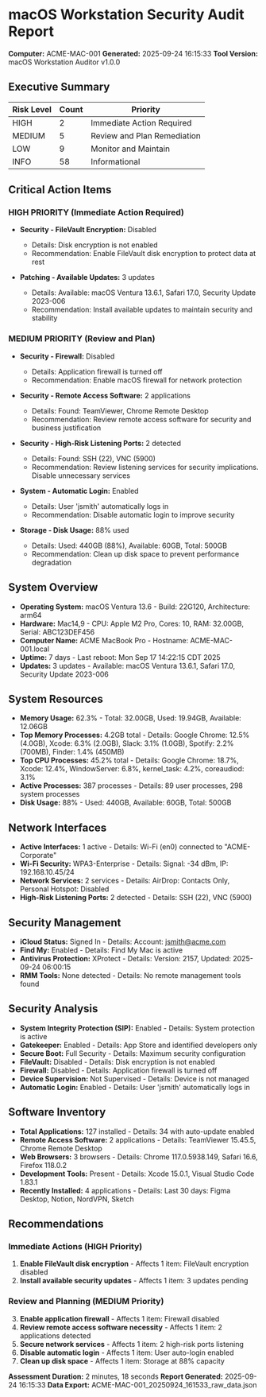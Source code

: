 # macOS Workstation Security Audit Report

**Computer:** ACME-MAC-001
**Generated:** 2025-09-24 16:15:33
**Tool Version:** macOS Workstation Auditor v1.0.0

## Executive Summary

| Risk Level | Count | Priority |
|------------|-------|----------|
| HIGH | 2 | Immediate Action Required |
| MEDIUM | 5 | Review and Plan Remediation |
| LOW | 9 | Monitor and Maintain |
| INFO | 58 | Informational |

## Critical Action Items

### HIGH PRIORITY (Immediate Action Required)

- **Security - FileVault Encryption:** Disabled
  - Details: Disk encryption is not enabled
  - Recommendation: Enable FileVault disk encryption to protect data at rest

- **Patching - Available Updates:** 3 updates
  - Details: Available: macOS Ventura 13.6.1, Safari 17.0, Security Update 2023-006
  - Recommendation: Install available updates to maintain security and stability

### MEDIUM PRIORITY (Review and Plan)

- **Security - Firewall:** Disabled
  - Details: Application firewall is turned off
  - Recommendation: Enable macOS firewall for network protection

- **Security - Remote Access Software:** 2 applications
  - Details: Found: TeamViewer, Chrome Remote Desktop
  - Recommendation: Review remote access software for security and business justification

- **Security - High-Risk Listening Ports:** 2 detected
  - Details: Found: SSH (22), VNC (5900)
  - Recommendation: Review listening services for security implications. Disable unnecessary services

- **System - Automatic Login:** Enabled
  - Details: User 'jsmith' automatically logs in
  - Recommendation: Disable automatic login to improve security

- **Storage - Disk Usage:** 88% used
  - Details: Used: 440GB (88%), Available: 60GB, Total: 500GB
  - Recommendation: Clean up disk space to prevent performance degradation

## System Overview

- **Operating System:** macOS Ventura 13.6 - Build: 22G120, Architecture: arm64
- **Hardware:** Mac14,9 - CPU: Apple M2 Pro, Cores: 10, RAM: 32.00GB, Serial: ABC123DEF456
- **Computer Name:** ACME MacBook Pro - Hostname: ACME-MAC-001.local
- **Uptime:** 7 days - Last reboot: Mon Sep 17 14:22:15 CDT 2025
- **Updates:** 3 updates - Available: macOS Ventura 13.6.1, Safari 17.0, Security Update 2023-006

## System Resources

- **Memory Usage:** 62.3% - Total: 32.00GB, Used: 19.94GB, Available: 12.06GB
- **Top Memory Processes:** 4.2GB total - Details: Google Chrome: 12.5% (4.0GB), Xcode: 6.3% (2.0GB), Slack: 3.1% (1.0GB), Spotify: 2.2% (700MB), Finder: 1.4% (450MB)
- **Top CPU Processes:** 45.2% total - Details: Google Chrome: 18.7%, Xcode: 12.4%, WindowServer: 6.8%, kernel_task: 4.2%, coreaudiod: 3.1%
- **Active Processes:** 387 processes - Details: 89 user processes, 298 system processes
- **Disk Usage:** 88% - Used: 440GB, Available: 60GB, Total: 500GB

## Network Interfaces

- **Active Interfaces:** 1 active - Details: Wi-Fi (en0) connected to "ACME-Corporate"
- **Wi-Fi Security:** WPA3-Enterprise - Details: Signal: -34 dBm, IP: 192.168.10.45/24
- **Network Services:** 2 services - Details: AirDrop: Contacts Only, Personal Hotspot: Disabled
- **High-Risk Listening Ports:** 2 detected - Details: SSH (22), VNC (5900)

## Security Management

- **iCloud Status:** Signed In - Details: Account: jsmith@acme.com
- **Find My:** Enabled - Details: Find My Mac is active
- **Antivirus Protection:** XProtect - Details: Version: 2157, Updated: 2025-09-24 06:00:15
- **RMM Tools:** None detected - Details: No remote management tools found

## Security Analysis

- **System Integrity Protection (SIP):** Enabled - Details: System protection is active
- **Gatekeeper:** Enabled - Details: App Store and identified developers only
- **Secure Boot:** Full Security - Details: Maximum security configuration
- **FileVault:** Disabled - Details: Disk encryption is not enabled
- **Firewall:** Disabled - Details: Application firewall is turned off
- **Device Supervision:** Not Supervised - Details: Device is not managed
- **Automatic Login:** Enabled - Details: User 'jsmith' automatically logs in

## Software Inventory

- **Total Applications:** 127 installed - Details: 34 with auto-update enabled
- **Remote Access Software:** 2 applications - Details: TeamViewer 15.45.5, Chrome Remote Desktop
- **Web Browsers:** 3 browsers - Details: Chrome 117.0.5938.149, Safari 16.6, Firefox 118.0.2
- **Development Tools:** Present - Details: Xcode 15.0.1, Visual Studio Code 1.83.1
- **Recently Installed:** 4 applications - Details: Last 30 days: Figma Desktop, Notion, NordVPN, Sketch

## Recommendations

### Immediate Actions (HIGH Priority)
1. **Enable FileVault disk encryption** - Affects 1 item: FileVault encryption disabled
2. **Install available security updates** - Affects 1 item: 3 updates pending

### Review and Planning (MEDIUM Priority)
3. **Enable application firewall** - Affects 1 item: Firewall disabled
4. **Review remote access software necessity** - Affects 1 item: 2 applications detected
5. **Secure network services** - Affects 1 item: 2 high-risk ports listening
6. **Disable automatic login** - Affects 1 item: User auto-login enabled
7. **Clean up disk space** - Affects 1 item: Storage at 88% capacity

**Assessment Duration:** 2 minutes, 18 seconds
**Report Generated:** 2025-09-24 16:15:33
**Data Export:** ACME-MAC-001_20250924_161533_raw_data.json